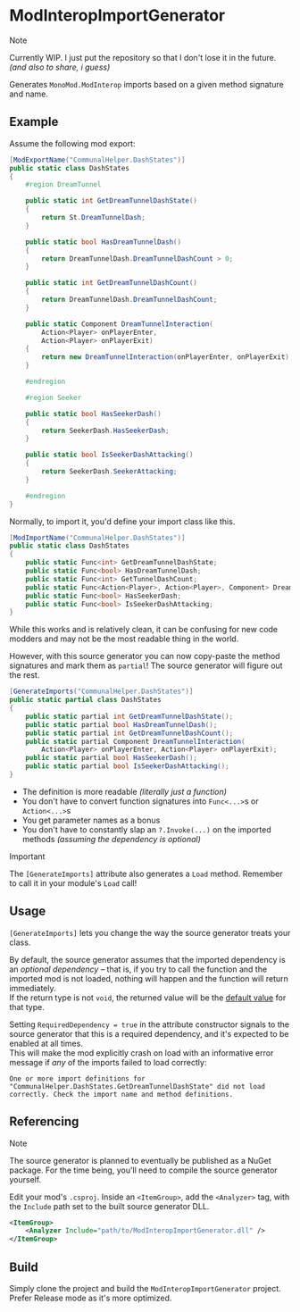 # ModInteropImportGenerator

> [!NOTE]
> Currently WIP. I just put the repository so that I don't lose it in the future.  
> *(and also to share, i guess)*

Generates `MonoMod.ModInterop` imports based on a given method signature and name.

## Example

Assume the following mod export:

```cs
[ModExportName("CommunalHelper.DashStates")]
public static class DashStates
{
    #region DreamTunnel

    public static int GetDreamTunnelDashState()
    {
        return St.DreamTunnelDash;
    }

    public static bool HasDreamTunnelDash()
    {
        return DreamTunnelDash.DreamTunnelDashCount > 0;
    }

    public static int GetDreamTunnelDashCount()
    {
        return DreamTunnelDash.DreamTunnelDashCount;
    }

    public static Component DreamTunnelInteraction(
        Action<Player> onPlayerEnter,
        Action<Player> onPlayerExit)
    {
        return new DreamTunnelInteraction(onPlayerEnter, onPlayerExit);
    }

    #endregion

    #region Seeker

    public static bool HasSeekerDash()
    {
        return SeekerDash.HasSeekerDash;
    }

    public static bool IsSeekerDashAttacking()
    {
        return SeekerDash.SeekerAttacking;
    }

    #endregion
}
```

Normally, to import it, you'd define your import class like this.

```cs
[ModImportName("CommunalHelper.DashStates")]
public static class DashStates
{
    public static Func<int> GetDreamTunnelDashState;
    public static Func<bool> HasDreamTunnelDash;
    public static Func<int> GetTunnelDashCount;
    public static Func<Action<Player>, Action<Player>, Component> DreamTunnelInteraction;
    public static Func<bool> HasSeekerDash;
    public static Func<bool> IsSeekerDashAttacking;
}
```

While this works and is relatively clean, it can be confusing for new code modders and may not be the most readable thing in the world.

However, with this source generator you can now copy-paste the method signatures and mark them as `partial`!
The source generator will figure out the rest.

```cs
[GenerateImports("CommunalHelper.DashStates")]
public static partial class DashStates
{
    public static partial int GetDreamTunnelDashState();
    public static partial bool HasDreamTunnelDash();
    public static partial int GetDreamTunnelDashCount();
    public static partial Component DreamTunnelInteraction(
        Action<Player> onPlayerEnter, Action<Player> onPlayerExit);
    public static partial bool HasSeekerDash();
    public static partial bool IsSeekerDashAttacking();
}
```

- The definition is more readable _(literally just a function)_
- You don't have to convert function signatures into `Func<...>`s or `Action<...>`s
- You get parameter names as a bonus
- You don't have to constantly slap an `?.Invoke(...)` on the imported methods
  _(assuming the dependency is optional)_

> [!IMPORTANT]
> The `[GenerateImports]` attribute also generates a `Load` method.
> Remember to call it in your module's `Load` call!

## Usage

`[GenerateImports]` lets you change the way the source generator treats your class.

By default, the source generator assumes that the imported dependency is an _optional dependency_ &#x2013;
that is, if you try to call the function and the imported mod is not loaded, nothing will happen and the function will return immediately.  
If the return type is not `void`, the returned value will be the [default value](https://learn.microsoft.com/en-us/dotnet/csharp/language-reference/builtin-types/default-values) for that type.

Setting `RequiredDependency = true` in the attribute constructor signals to the source generator
that this is a required dependency, and it's expected to be enabled at all times.  
This will make the mod explicitly crash on load with an informative error message if _any_ of the
imports failed to load correctly:

```
One or more import definitions for "CommunalHelper.DashStates.GetDreamTunnelDashState" did not load correctly. Check the import name and method definitions.
```

## Referencing

> [!NOTE]
> The source generator is planned to eventually be published as a NuGet package.
> For the time being, you'll need to compile the source generator yourself.

Edit your mod's `.csproj`. Inside an `<ItemGroup>`, add the `<Analyzer>` tag, with  the `Include` path
set to the built source generator DLL.

```xml
<ItemGroup>
    <Analyzer Include="path/to/ModInteropImportGenerator.dll" />
</ItemGroup>
```

## Build

Simply clone the project and build the `ModInteropImportGenerator` project. Prefer Release mode as it's
more optimized.
